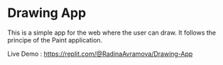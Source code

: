 # Drawing App

This is a simple app for the web where the user can draw. It follows the principe of the Paint application.

Live Demo : https://replit.com/@RadinaAvramova/Drawing-App

